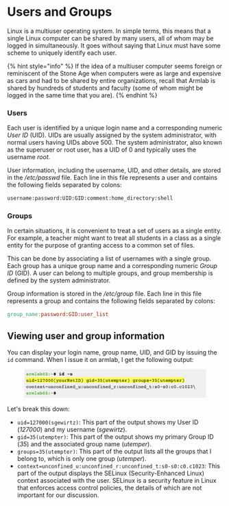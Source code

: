 # Users and Groups

Linux is a multiuser operating system. In simple terms, this means that a single Linux computer can be shared by many users, all of whom may be logged in simultaneously. It goes without saying that Linux must have some scheme to uniquely identify each user.&#x20;

{% hint style="info" %}
If the idea of a multiuser computer seems foreign or reminiscent of the Stone Age when computers were as large and expensive as cars and had to be shared by entire organizations, recall that Armlab is shared by hundreds of students and faculty (some of whom might be logged in the same time that you are).
{% endhint %}

### Users

Each user is identified by a unique login name and a corresponding numeric _User ID_ (UID). UIDs are usually assigned by the system administrator, with normal users having UIDs above 500. The system administrator, also known as the superuser or root user, has a UID of 0 and typically uses the username _root_.

User information, including the username, UID, and other details, are stored in the _/etc/passwd_ file. Each line in this file represents a user and contains the following fields separated by colons:

```bash
username:password:UID:GID:comment:home_directory:shell
```

### Groups

In certain situations, it is convenient to treat a set of users as a single entity. For example, a teacher might want to treat all students in a class as a single entity for the purpose of granting access to a common set of files.&#x20;

This can be done by associating a list of usernames with a single group. Each group has a unique group name and a corresponding numeric _Group ID_ (GID). A user can belong to multiple groups, and group membership is defined by the system administrator.

Group information is stored in the _/etc/group_ file. Each line in this file represents a group and contains the following fields separated by colons:

```makefile
group_name:password:GID:user_list
```

## Viewing user and group information

You can display your login name, group name, UID, and GID by issuing the `id` command. When I issue it on armlab, I get the following output:

<figure><img src="../.gitbook/assets/Screenshot 2023-04-27 at 11.56.24 PM.png" alt=""><figcaption></figcaption></figure>

Let's break this down:

* `uid=127000(sgewirtz)`: This part of the output shows my User ID (_127000_) and my username (_sgewirtz_).&#x20;
* `gid=35(utempter)`: This part of the output shows my primary Group ID (_35_) and the associated group name (_utemper_).&#x20;
* `groups=35(utempter)`: This part of the output lists all the groups that I belong to, which is only one group (_utemper_).&#x20;
* `context=unconfined_u:unconfined_r:unconfined_t:s0-s0:c0.c1023`: This part of the output displays the SELinux (Security-Enhanced Linux) context associated with the user. SELinux is a security feature in Linux that enforces access control policies, the details of which are not important for our discussion.&#x20;
